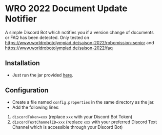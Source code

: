 # WRO 2022 Document Update Notifier
A simple Discord Bot which notifies you if a version change of documents or FAQ has been detected.
Only tested on https://www.worldrobotolympiad.de/saison-2022/robomission-senior and https://www.worldrobotolympiad.de/saison-2022/faq

## Installation
- Just run the jar provided [here](https://github.com/Binozo/WRO2022-Docs-Update-Notifier/raw/master/out/artifacts/WRO2022DocsUpdateNotifier_jar/WRO2022_docs_update_notifier.jar).

## Configuration
- Create a file named `config.properties` in the same directory as the jar.
- Add the following lines:
1. `discordToken=xxx` (replace `xxx` with your Discord Bot Token)
2. `discordTextChannelID=xxx` (replace `xxx` with your preferred Discord Text Channel which is accessible through your Discord Bot)